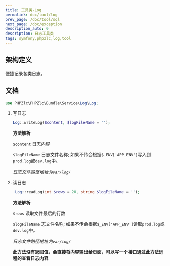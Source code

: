 ```yaml
---
title: 工具类-Log
permalink: doc/tool/log
prev_page: /doc/tool/sql
next_page: /doc/exception
description_auto: 0
description: 日志工具类
tags: symfony,phpzlc,log,tool
---
```


## 架构定义

便捷记录各类日志。

## 文档

```php
use PHPZlc\PHPZlc\Bundle\Service\Log\Log;
```

1. 写日志
    
    ```php
    Log::writeLog($content, $logFileName = '');
    ```
   
   **方法解析**

   `$content` 日志内容
   
   `$logFileName` 日志文件名称; 如果不传会根据`$_ENV['APP_ENV']`写入到`prod.log`或`dev.log`中。
   
    _日志文件路径地址为`var/log/`_
    
2. 读日志

    ```php
     Log::readLog(int $rows = 20, string $logFileName = '');
    ```
   
   **方法解析**
   
   `$rows` 读取文件最后的行数
   
   `$logFileName` 志文件名称; 如果不传会根据`$_ENV['APP_ENV']`读取`prod.log`或`dev.log`中。
   
   _日志文件路径地址为`var/log/`_
   
   **此方法没有返回值，会直接将内容输出给页面，可以写一个接口通过此方法远程的查看日志内容**